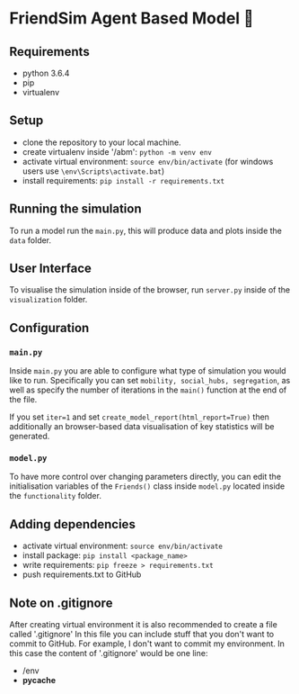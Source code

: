 # FriendSim Agent Based Model 🤝

## Requirements
* python 3.6.4
* pip
* virtualenv

## Setup
* clone the repository to your local machine.
* create virtualenv inside '/abm': ```python -m venv env```
* activate virtual environment: ```source env/bin/activate``` (for windows users use `\env\Scripts\activate.bat`)
* install requirements: ```pip install -r requirements.txt```

## Running the simulation

To run a model run the `main.py`, this will produce data and plots inside the `data` folder.

## User Interface

To visualise the simulation inside of the browser, run `server.py` inside of the `visualization` folder.

## Configuration

### `main.py`

Inside `main.py` you are able to configure what type of simulation you would like to run. Specifically you can set `mobility, social_hubs, segregation`, as well as specify the number of iterations in the `main()` function at the end of the file.

If you set `iter=1` and set `create_model_report(html_report=True)` then additionally an browser-based data visualisation of key statistics will be generated.

### `model.py`

To have more control over changing parameters directly, you can edit the initialisation variables of the `Friends()` class inside `model.py` located inside the `functionality` folder.

## Adding dependencies
* activate virtual environment: ```source env/bin/activate```
* install package: ```pip install <package_name>```
* write requirements: ```pip freeze > requirements.txt```
* push requirements.txt to GitHub

## Note on .gitignore
After creating virtual environment it is also recommended to create a file called '.gitignore'
In this file you can include stuff that you don't want to commit to GitHub.
For example, I don't want to commit my environment. In this case the content of '.gitignore' would be one line:
* /env
* __pycache__
